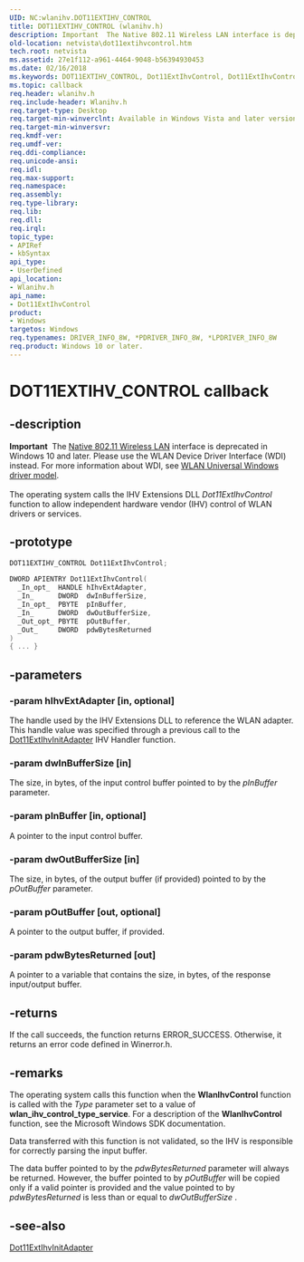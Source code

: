```yaml
---
UID: NC:wlanihv.DOT11EXTIHV_CONTROL
title: DOT11EXTIHV_CONTROL (wlanihv.h)
description: Important  The Native 802.11 Wireless LAN interface is deprecated in Windows 10 and later.
old-location: netvista\dot11extihvcontrol.htm
tech.root: netvista
ms.assetid: 27e1f112-a961-4464-9048-b56394930453
ms.date: 02/16/2018
ms.keywords: DOT11EXTIHV_CONTROL, Dot11ExtIhvControl, Dot11ExtIhvControl callback function [Network Drivers Starting with Windows Vista], Native_802.11_IHV_Ext_49f041a3-e60a-4d60-92e2-9c12a4c1db5d.xml, netvista.dot11extihvcontrol, wlanihv/Dot11ExtIhvControl
ms.topic: callback
req.header: wlanihv.h
req.include-header: Wlanihv.h
req.target-type: Desktop
req.target-min-winverclnt: Available in Windows Vista and later versions of the Windows operating   systems.
req.target-min-winversvr:
req.kmdf-ver:
req.umdf-ver:
req.ddi-compliance:
req.unicode-ansi:
req.idl:
req.max-support:
req.namespace:
req.assembly:
req.type-library:
req.lib:
req.dll:
req.irql:
topic_type:
- APIRef
- kbSyntax
api_type:
- UserDefined
api_location:
- Wlanihv.h
api_name:
- Dot11ExtIhvControl
product:
- Windows
targetos: Windows
req.typenames: DRIVER_INFO_8W, *PDRIVER_INFO_8W, *LPDRIVER_INFO_8W
req.product: Windows 10 or later.
---
```


# DOT11EXTIHV_CONTROL callback


## -description


<div class="alert"><b>Important</b>  The <a href="https://msdn.microsoft.com/library/windows/hardware/ff560689">Native 802.11 Wireless LAN</a> interface is deprecated in Windows 10 and later. Please use the WLAN Device Driver Interface (WDI) instead. For more information about WDI, see <a href="https://msdn.microsoft.com/6EF92E34-7BC9-465E-B05D-2BCB29165A18">WLAN Universal Windows driver model</a>.</div><div> </div>The operating system calls the IHV Extensions DLL
  <i>Dot11ExtIhvControl</i> function to allow independent hardware vendor (IHV) control of WLAN drivers or
  services.


## -prototype


```cpp
DOT11EXTIHV_CONTROL Dot11ExtIhvControl;

DWORD APIENTRY Dot11ExtIhvControl(
  _In_opt_  HANDLE hIhvExtAdapter,
  _In_      DWORD  dwInBufferSize,
  _In_opt_  PBYTE  pInBuffer,
  _In_      DWORD  dwOutBufferSize,
  _Out_opt_ PBYTE  pOutBuffer,
  _Out_     DWORD  pdwBytesReturned
)
{ ... }
```


## -parameters




### -param hIhvExtAdapter [in, optional]

The handle used by the IHV Extensions DLL to reference the WLAN adapter. This handle value was
     specified through a previous call to the
     <a href="..\wlanihv\nc-wlanihv-dot11extihv_init_adapter.md">Dot11ExtIhvInitAdapter</a> IHV Handler function.


### -param dwInBufferSize [in]

The size, in bytes, of the input control buffer pointed to by the
     <i>pInBuffer</i> parameter.


### -param pInBuffer [in, optional]

A pointer to the input control buffer.


### -param dwOutBufferSize [in]

The size, in bytes, of the output buffer (if provided) pointed to by the
     <i>pOutBuffer</i> parameter.


### -param pOutBuffer [out, optional]

A pointer to the output buffer, if provided.


### -param pdwBytesReturned [out]

A pointer to a variable that contains the size, in bytes, of the response input/output
     buffer.


## -returns



If the call succeeds, the function returns ERROR_SUCCESS. Otherwise, it returns an error code
     defined in
     Winerror.h.




## -remarks



The operating system calls this function when the
    <b>WlanIhvControl</b> function is called with the
    <i>Type</i> parameter set to a value of
    <b>wlan_ihv_control_type_service</b>. For a description of the
    <b>WlanIhvControl</b> function, see the Microsoft Windows SDK documentation.

Data transferred with this function is not validated, so the IHV is responsible for correctly parsing
    the input buffer.

The data buffer pointed to by the
    <i>pdwBytesReturned</i> parameter will always be returned. However, the buffer pointed to by
    <i>pOutBuffer</i> will be copied only if a valid pointer is provided and the value pointed to by
    <i>pdwBytesReturned</i> is less than or equal to
    <i>dwOutBufferSize</i> .




## -see-also

<a href="..\wlanihv\nc-wlanihv-dot11extihv_init_adapter.md">Dot11ExtIhvInitAdapter</a>



 

 


